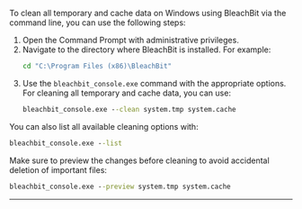 To clean all temporary and cache data on Windows using BleachBit via the command line, you can use the following steps:

1. Open the Command Prompt with administrative privileges.
2. Navigate to the directory where BleachBit is installed. For example:
   ```cmd
   cd "C:\Program Files (x86)\BleachBit"
   ```
3. Use the `bleachbit_console.exe` command with the appropriate options. For cleaning all temporary and cache data, you can use:
   ```cmd
   bleachbit_console.exe --clean system.tmp system.cache
   ```

You can also list all available cleaning options with:
```cmd
bleachbit_console.exe --list
```

Make sure to preview the changes before cleaning to avoid accidental deletion of important files:
```cmd
bleachbit_console.exe --preview system.tmp system.cache
```

---

